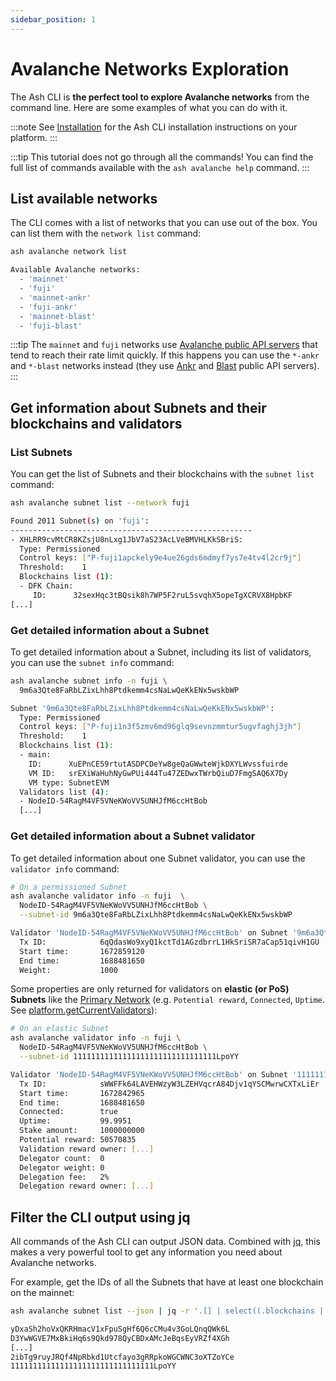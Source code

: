 ```yaml
---
sidebar_position: 1
---
```


# Avalanche Networks Exploration

The Ash CLI is **the perfect tool to explore Avalanche networks** from the command line. Here are some examples of what you can do with it.

:::note
See [Installation](/docs/toolkit/ash-cli/installation) for the Ash CLI installation instructions on your platform.
:::

:::tip
This tutorial does not go through all the commands! You can find the full list of commands available with the `ash avalanche help` command.
:::

## List available networks

The CLI comes with a list of networks that you can use out of the box. You can list them with the `network list` command:

```bash title="Command"
ash avalanche network list
```

```bash title="Output"
Available Avalanche networks:
  - 'mainnet'
  - 'fuji'
  - 'mainnet-ankr'
  - 'fuji-ankr'
  - 'mainnet-blast'
  - 'fuji-blast'
```

:::tip
The `mainnet` and `fuji` networks use [Avalanche public API servers](https://docs.avax.network/apis/avalanchego/public-api-server) that tend to reach their rate limit quickly. If this happens you can use the `*-ankr` and `*-blast` networks instead (they use [Ankr](https://www.ankr.com/) and [Blast](https://blastapi.io/) public API servers).
:::

## Get information about Subnets and their blockchains and validators

### List Subnets

You can get the list of Subnets and their blockchains with the `subnet list` command:

```bash title="Command"
ash avalanche subnet list --network fuji
```

```bash title="Output"
Found 2011 Subnet(s) on 'fuji':
------------------------------------------------------
- XHLRR9cvMtCR8KZsjU8nLxg1JbV7aS23AcLVeBMVHLKkSBriS:
  Type: Permissioned
  Control keys: ["P-fuji1apckely9e4ue26gds6mdmyf7ys7e4tv4l2cr9j"]
  Threshold:    1
  Blockchains list (1):
  - DFK Chain:
     ID:      32sexHqc3tBQsik8h7WP5F2ruL5svqhX5opeTgXCRVX8HpbKF
[...]
```

### Get detailed information about a Subnet

To get detailed information about a Subnet, including its list of validators, you can use the `subnet info` command:

```bash title="Command"
ash avalanche subnet info -n fuji \
  9m6a3Qte8FaRbLZixLhh8Ptdkemm4csNaLwQeKkENx5wskbWP
```

```bash title="Output"
Subnet '9m6a3Qte8FaRbLZixLhh8Ptdkemm4csNaLwQeKkENx5wskbWP':
  Type: Permissioned
  Control keys: ["P-fuji1n3f5zmv6md96glq9sevnzmmtur5ugvfaghj3jh"]
  Threshold:    1
  Blockchains list (1):
  - main:
    ID:      XuEPnCE59rtutASDPCDeYw8geQaGWwteWjkDXYLWvssfuirde
    VM ID:   srEXiWaHuhNyGwPUi444Tu47ZEDwxTWrbQiuD7FmgSAQ6X7Dy
    VM type: SubnetEVM
  Validators list (4):
  - NodeID-54RagM4VF5VNeKWoVV5UNHJfM6ccHtBob
  [...]
```

### Get detailed information about a Subnet validator

To get detailed information about one Subnet validator, you can use the `validator info` command:

```bash title="Command"
# On a permissioned Subnet
ash avalanche validator info -n fuji  \
  NodeID-54RagM4VF5VNeKWoVV5UNHJfM6ccHtBob \
  --subnet-id 9m6a3Qte8FaRbLZixLhh8Ptdkemm4csNaLwQeKkENx5wskbWP
```

```bash title="Output"
Validator 'NodeID-54RagM4VF5VNeKWoVV5UNHJfM6ccHtBob' on Subnet '9m6a3Qte8FaRbLZixLhh8Ptdkemm4csNaLwQeKkENx5wskbWP':
  Tx ID:            6qQdasWo9xyQ1kctTd1AGzdbrrL1HkSriSR7aCap51qivH1GU
  Start time:       1672859120
  End time:         1688481650
  Weight:           1000
```

Some properties are only returned for validators on **elastic (or PoS) Subnets** like the [Primary Network](https://docs.avax.network/learn/avalanche/avalanche-platform) (e.g. `Potential reward`, `Connected`, `Uptime`. See [platform.getCurrentValidators](https://docs.avax.network/apis/avalanchego/apis/p-chain#platformgetcurrentvalidators)):

```bash title="Command"
# On an elastic Subnet
ash avalanche validator info -n fuji \
  NodeID-54RagM4VF5VNeKWoVV5UNHJfM6ccHtBob \
  --subnet-id 11111111111111111111111111111111LpoYY
```

```bash title="Output"
Validator 'NodeID-54RagM4VF5VNeKWoVV5UNHJfM6ccHtBob' on Subnet '11111111111111111111111111111111LpoYY':
  Tx ID:            sWWFFk64LAVEHWzyW3LZEHVqcrA84Djv1qYSCMwrwCXTxLiEr
  Start time:       1672842965
  End time:         1688481650
  Connected:        true
  Uptime:           99.9951
  Stake amount:     1000000000
  Potential reward: 50570835
  Validation reward owner: [...]
  Delegator count:  0
  Delegator weight: 0
  Delegation fee:   2%
  Delegation reward owner: [...]
```

## Filter the CLI output using jq

All commands of the Ash CLI can output JSON data. Combined with [jq](https://stedolan.github.io/jq/), this makes a very powerful tool to get any information you need about Avalanche networks.

For example, get the IDs of all the Subnets that have at least one blockchain on the mainnet:

```bash title="Command"
ash avalanche subnet list --json | jq -r '.[] | select((.blockchains | length) > 0) | .id'
```

```bash title="Output"
yDxaSh2hoVxQKRHmacV1xFpuSgHf6Q6cCMu4v3GoLQnqQWk6L
D3YwWGVE7MxBkiHq6s9Qkd978QyCBDxAMcJeBqsEyVRZf4XGh
[...]
2ibTg9ruyJRQf4NpRbkd1Utcfayo3gRRpkoWGCWNC3oXTZoYCe
11111111111111111111111111111111LpoYY
```
